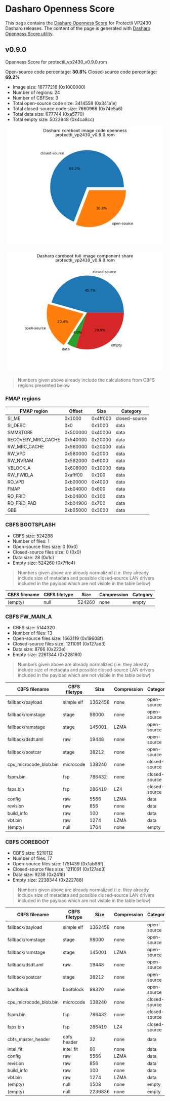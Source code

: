 # Dasharo Openness Score

This page contains the [Dasharo Openness
Score](../../glossary.md#dasharo-openness-score) for Protectli VP2430 Dasharo
releases. The content of the page is generated with [Dasharo Openness Score
utility](https://github.com/Dasharo/Openness-Score).

## v0.9.0

Openness Score for protectli_vp2430_v0.9.0.rom

Open-source code percentage: **30.8%**
Closed-source code percentage: **69.2%**

* Image size: 16777216 (0x1000000)
* Number of regions: 24
* Number of CBFSes: 3
* Total open-source code size: 3414558 (0x341a1e)
* Total closed-source code size: 7660966 (0x74e5a6)
* Total data size: 677744 (0xa5770)
* Total empty size: 5023948 (0x4ca8cc)

![](protectli_vp2430_v0.9.0.rom_openness_chart.png)

![](protectli_vp2430_v0.9.0.rom_openness_chart_full_image.png)

> Numbers given above already include the calculations from CBFS regions
> presented below

### FMAP regions

| FMAP region | Offset | Size | Category |
| ----------- | ------ | ---- | -------- |
| SI_ME | 0x1000 | 0x4ff000 | closed-source |
| SI_DESC | 0x0 | 0x1000 | data |
| SMMSTORE | 0x500000 | 0x40000 | data |
| RECOVERY_MRC_CACHE | 0x540000 | 0x20000 | data |
| RW_MRC_CACHE | 0x560000 | 0x20000 | data |
| RW_VPD | 0x580000 | 0x2000 | data |
| RW_NVRAM | 0x582000 | 0x6000 | data |
| VBLOCK_A | 0x608000 | 0x10000 | data |
| RW_FWID_A | 0xafff00 | 0x100 | data |
| RO_VPD | 0xb00000 | 0x4000 | data |
| FMAP | 0xb04000 | 0x800 | data |
| RO_FRID | 0xb04800 | 0x100 | data |
| RO_FRID_PAD | 0xb04900 | 0x700 | data |
| GBB | 0xb05000 | 0x3000 | data |

### CBFS BOOTSPLASH

* CBFS size: 524288
* Number of files: 1
* Open-source files size: 0 (0x0)
* Closed-source files size: 0 (0x0)
* Data size: 28 (0x1c)
* Empty size: 524260 (0x7ffe4)

> Numbers given above are already normalized (i.e. they already include size
> of metadata and possible closed-source LAN drivers included in the payload
> which are not visible in the table below)

| CBFS filename | CBFS filetype | Size | Compression | Category |
| ------------- | ------------- | ---- | ----------- | -------- |
| (empty) | null | 524260 | none | empty |

### CBFS FW_MAIN_A

* CBFS size: 5144320
* Number of files: 13
* Open-source files size: 1663119 (0x19608f)
* Closed-source files size: 1211091 (0x127ad3)
* Data size: 8766 (0x223e)
* Empty size: 2261344 (0x228160)

> Numbers given above are already normalized (i.e. they already include size
> of metadata and possible closed-source LAN drivers included in the payload
> which are not visible in the table below)

| CBFS filename | CBFS filetype | Size | Compression | Category |
| ------------- | ------------- | ---- | ----------- | -------- |
| fallback/payload | simple elf | 1362458 | none | open-source |
| fallback/romstage | stage | 98000 | none | open-source |
| fallback/ramstage | stage | 145001 | LZMA | open-source |
| fallback/dsdt.aml | raw | 19448 | none | open-source |
| fallback/postcar | stage | 38212 | none | open-source |
| cpu_microcode_blob.bin | microcode | 138240 | none | closed-source |
| fspm.bin | fsp | 786432 | none | closed-source |
| fsps.bin | fsp | 286419 | LZ4 | closed-source |
| config | raw | 5566 | LZMA | data |
| revision | raw | 856 | none | data |
| build_info | raw | 100 | none | data |
| vbt.bin | raw | 1274 | LZMA | data |
| (empty) | null | 1764 | none | empty |

### CBFS COREBOOT

* CBFS size: 5210112
* Number of files: 17
* Open-source files size: 1751439 (0x1ab98f)
* Closed-source files size: 1211091 (0x127ad3)
* Data size: 9238 (0x2416)
* Empty size: 2238344 (0x222788)

> Numbers given above are already normalized (i.e. they already include size
> of metadata and possible closed-source LAN drivers included in the payload
> which are not visible in the table below)

| CBFS filename | CBFS filetype | Size | Compression | Category |
| ------------- | ------------- | ---- | ----------- | -------- |
| fallback/payload | simple elf | 1362458 | none | open-source |
| fallback/romstage | stage | 98000 | none | open-source |
| fallback/ramstage | stage | 145001 | LZMA | open-source |
| fallback/dsdt.aml | raw | 19448 | none | open-source |
| fallback/postcar | stage | 38212 | none | open-source |
| bootblock | bootblock | 88320 | none | open-source |
| cpu_microcode_blob.bin | microcode | 138240 | none | closed-source |
| fspm.bin | fsp | 786432 | none | closed-source |
| fsps.bin | fsp | 286419 | LZ4 | closed-source |
| cbfs_master_header | cbfs header | 32 | none | data |
| intel_fit | intel_fit | 80 | none | data |
| config | raw | 5566 | LZMA | data |
| revision | raw | 856 | none | data |
| build_info | raw | 100 | none | data |
| vbt.bin | raw | 1274 | LZMA | data |
| (empty) | null | 1508 | none | empty |
| (empty) | null | 2236836 | none | empty |
